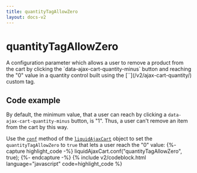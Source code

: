 ```yaml
---
title: quantityTagAllowZero
layout: docs-v2
---
```


# quantityTagAllowZero

<p class="lead" markdown="1">
A configuration parameter which allows a user to remove a product from the cart by 
clicking the `data-ajax-cart-quantity-minus` button and reaching the "0" value in a 
quantity control built using the [`<ajax-cart-quantity>`](/v2/ajax-cart-quantity/) custom tag.
</p>

## Code example

By default, the minimum value, that a user can reach by clicking a `data-ajax-cart-quantity-minus` button, 
is "1". Thus, a user can't remove an item from the cart by this way.

Use the [`conf`](/v2/liquid-ajax-cart-conf/) method of the [`liquidAjaxCart`](/v2/liquid-ajax-cart/) object to set 
the `quantityTagAllowZero` to `true` that lets a user reach the "0" value:
{%- capture highlight_code -%}
liquidAjaxCart.conf("quantityTagAllowZero", true);
{%- endcapture -%}
{% include v2/codeblock.html language="javascript" code=highlight_code %}